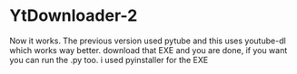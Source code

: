 # YtDownloader-2
Now it works. The previous version used pytube and this uses youtube-dl which works way better.
download that EXE and you are done, if you want you can run the .py too. i used pyinstaller for the EXE

